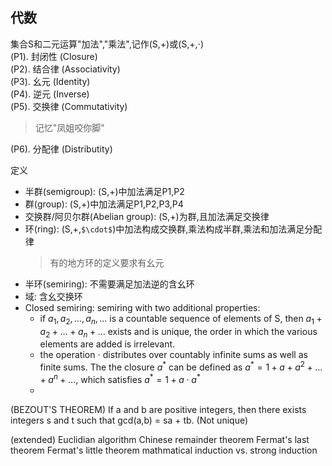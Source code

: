 ## 代数
集合S和二元运算"加法","乘法",记作(S,+)或(S,+,$\cdot$)  
(P1). 封闭性 (Closure)  
(P2). 结合律 (Associativity)  
(P3). 幺元 (Identity)  
(P4). 逆元 (Inverse)  
(P5). 交换律 (Commutativity)  
>记忆"凤姐咬你脚"

(P6). 分配律 (Distributity)

定义
* 半群(semigroup): (S,+)中加法满足P1,P2
* 群(group): (S,+)中加法满足P1,P2,P3,P4
* 交换群/阿贝尔群(Abelian group): (S,+)为群,且加法满足交换律
* 环(ring): (S,+,`$\cdot$`)中加法构成交换群,乘法构成半群,乘法和加法满足分配律
    >有的地方环的定义要求有幺元
* 半环(semiring): 不需要满足加法逆的含幺环
* 域: 含幺交换环
* Closed semiring: semiring with two additional properties:
    * if $a_1,a_2,\dots,a_n,\dots$ is a countable sequence of elements of S, then $a_1+a_2+\dots+a_n+\dots$ exists and is unique, the order in which the various elements are added is irrelevant.
    * the operation $\cdot$ distributes over countably infinite sums as well as finite sums. The the closure $a^*$ can be defined as $a^*=1+a+a^2+\dots+a^n+\dots$, which satisfies $a^*=1+a\cdot a^*$
    * 
(BEZOUT'S THEOREM) If a and b are positive integers, then there exists integers s and t such that gcd(a,b) = sa + tb.  (Not unique)

(extended) Euclidian algorithm
Chinese remainder theorem
Fermat's last theorem
Fermat's little theorem
mathmatical induction vs. strong induction